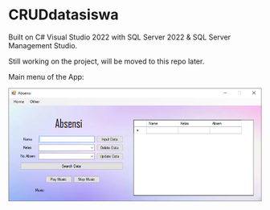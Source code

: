 # CRUDdatasiswa
Built on C# Visual Studio 2022 with SQL Server 2022 &amp; SQL Server Management Studio.

Still working on the project, will be moved to this repo later.

Main menu of the App:

![Main menu of the App](/1.PNG)
